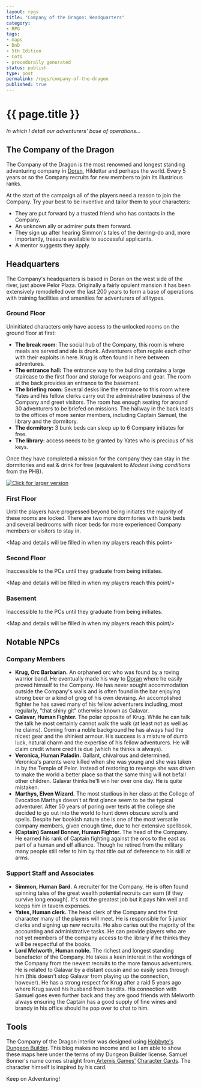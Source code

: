 ```yaml
---
layout: rpgs
title: "Company of the Dragon: Headquarters"
category:
- RPG
tags:
- maps
- DnD
- 5th Edition
- CotD
- procedurally generated
status: publish
type: post
permalink: /rpgs/company-of-the-dragon
published: true
---
```

# {{ page.title }}
_In which I detail our adventurers' base of operations..._

## The Company of the Dragon

The Company of the Dragon is the most renowned and longest standing adventuring company in <a href="/rpgs/doran.html">Doran</a>, Hildettar and perhaps the world. Every 5 years or so the Company recruits for new members to join its illustrious ranks.

At the start of the campaign all of the players need a reason to join the Company. Try your best to be inventive and tailor them to your characters:

- They are put forward by a trusted friend who has contacts in the Company.
- An unknown ally or admirer puts them forward.
- They sign up after hearing Simmon's tales of the derring-do and, more importantly, treasure available to successful applicants.
- A mentor suggests they apply.

## Headquarters

The Company's headquarters is based in Doran on the west side of the river, just above Pelor Plaza. Originally a fairly opulent mansion it has been extensively remodelled over the last 200 years to form a base of operations with training facilities and amenities for adventurers of all types.

### Ground Floor

Uninitiated characters only have access to the unlocked rooms on the ground floor at first:

- **The break room**: The social hub of the Company, this room is where meals are served and ale is drunk. Adventurers often regale each other with their exploits in here. Krug is often found in here between adventures.
- **The entrance hall:** The entrance way to the building contains a large staircase to the first floor and storage for weapons and gear. The room at the back provides an entrance to the basement.
- **The briefing room:** Several desks line the entrance to this room where Yates and his fellow clerks carry out the administrative business of the Company and greet visitors. The room has enough seating for around 30 adventurers to be briefed on missions. The hallway in the back leads to the offices of more senior members, including Captain Samuel, the library and the dormitory.
- **The dormitory:** 3 bunk beds can sleep up to 6 Company initiates for free.
- **The library:** access needs to be granted by Yates who is precious of his keys.

Once they have completed a mission for the company they can stay in the dormitories and eat & drink for free (equivalent to _Modest living conditions_ from the PHB).

<a href="https://imgur.com/a/7qL1Gf8" ><img src="/assets/img/rpgs/CotD-ground.png" alt="Click for larger version"/></a>

### First Floor

Until the players have progressed beyond being initiates the majority of these rooms are locked. There are two more dormitories with bunk beds and several bedrooms with nicer beds for more experienced Company members or visitors to stay in.

\<Map and details will be filled in when my players reach this point\>

### Second Floor

Inaccessible to the PCs until they graduate from being initiates.

\<Map and details will be filled in when my players reach this point/>

### Basement

Inaccessible to the PCs until they graduate from being initiates.

\<Map and details will be filled in when my players reach this point/>

## Notable NPCs

### Company Members

- **Krug, Orc Barbarian.** An orphaned orc who was found by a roving warrior band. He eventually made his way to <a href="/rpgs/doran.html">Doran</a> where he easily proved himself to the Company. He has never sought accommodation outside the Company's walls and is often found in the bar enjoying strong beer or a kind of grog of his own devising. An accomplished fighter he has saved many of his fellow adventurers including, most regularly, "that shiny git" otherwise known as Galavar.
- **Galavar, Human Fighter.** The polar opposite of Krug. While he can talk the talk he most certainly cannot walk the walk (at least not as well as he claims). Coming from a noble background he has always had the nicest gear and the shiniest armour. His success is a mixture of dumb luck, natural charm and the expertise of his fellow adventurers. He will claim credit where credit is due (which he thinks is always).
- **Veronica, Human Paladin.** Gallant, chivalrous and determined. Veronica's parents were killed when she was young and she was taken in by the Temple of Pelor. Instead of restoring to revenge she was driven to make the world a better place so that the same thing will not befall other children. Galavar thinks he'll win her over one day. He is quite mistaken.
- **Marthys, Elven Wizard.** The most studious in her class at the College of Evocation Marthys doesn't at first glance seem to be the typical adventurer. After 50 years of poring over texts at the college she decided to go out into the world to hunt down obscure scrolls and spells. Despite her bookish nature she is one of the most versatile company members, given enough time, due to her extensive spellbook.
- **(Captain) Samuel Bonner, Human Fighter.** The head of the Company. He earned his rank of Captain fighting against the orcs to the east as part of a human and elf alliance. Though he retired from the military many people still refer to him by that title out of deference to his skill at arms.

### Support Staff and Associates
- **Simmon, Human Bard.** A recruiter for the Company. He is often found spinning tales of the great wealth potential recruits can earn (if they survive long enough). It's not the greatest job but it pays him well and keeps him in tavern expenses.
- **Yates, Human clerk.** The head clerk of the Company and the first character many of the players will meet. He is responsible for 5 junior clerks and signing up new recruits. He also caries out the majority of the accounting and administrative tasks. He can provide players who are not yet members of the company access to the library if he thinks they will be respectful of the books.
- **Lord Melworth, Human noble.** The richest and longest standing benefactor of the Company. He takes a keen interest in the workings of the Company from the newest recruits to the more famous adventurers. He is related to Galavar by a distant cousin and so easily sees through him (this doesn't stop Galavar from playing up the connection, however). He has a strong respect for Krug after a raid 5 years ago where Krug saved his husband from bandits. His connection with Samuel goes even further back and they are good friends with Melworth always ensuring the Captain has a good supply of fine wines and brandy in his office should he pop over to chat to him.

## Tools

The Company of the Dragon interior was designed using <a href="https://hobbyte.net/">Hobbyte's Dungeon Builder</a>. This blog makes no income and so I am able to show these maps here under the terms of my Dungeon Builder license.
Samuel Bonner's name comes straight from<a href="http://www.artemisgames.co.uk/Productpage.html"> Artemis Games'</a> <a href="https://www.rpgnow.com/product/191206/Concept-Cards--Characters?src=hottest_filtered">Character Cards</a>. The character himself is inspired by his card.

Keep on Adventuring!
